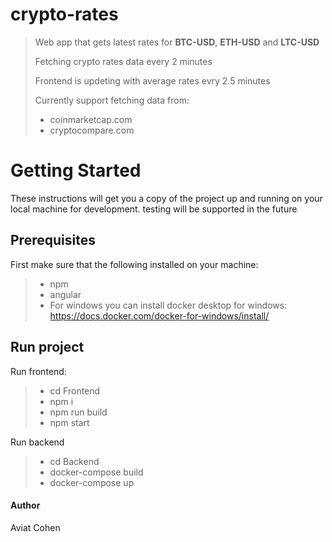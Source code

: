 # crypto-rates
> Web app that gets latest rates for **BTC-USD**, **ETH-USD** and **LTC-USD**
>
> Fetching crypto rates data every 2 minutes
>
> Frontend is updeting with average rates evry 2.5 minutes
>
> Currently support fetching data from:
> - coinmarketcap.com
> - cryptocompare.com

# Getting Started
These instructions will get you a copy of the project up and running on your local machine for development. testing will be supported in the future

## Prerequisites
First make sure that the following installed on your machine:
> - npm
> - angular
> - For windows you can install docker desktop for windows: https://docs.docker.com/docker-for-windows/install/

## Run project
Run frontend:
> - cd Frontend
> - npm i
> - npm run build
> - npm start

Run backend
> - cd Backend
> - docker-compose build
> - docker-compose up

#### Author
Aviat Cohen